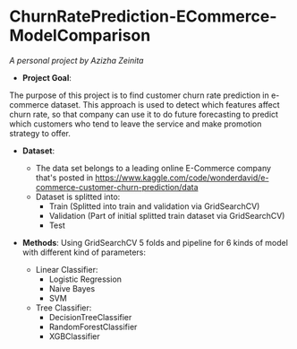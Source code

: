 # ChurnRatePrediction-ECommerce-ModelComparison

*A personal project by Azizha Zeinita*

* **Project Goal**: 

The purpose of this project is to find customer churn rate prediction in e-commerce dataset. This approach is used to detect which features affect churn rate, so that company can use it to do future forecasting to predict which customers who tend to leave the service and make promotion strategy to offer.


* **Dataset**:
  * The data set belongs to a leading online E-Commerce company that's posted in https://www.kaggle.com/code/wonderdavid/e-commerce-customer-churn-prediction/data
  * Dataset is splitted into:
       * Train (Splitted into train and validation via GridSearchCV)
       * Validation (Part of initial splitted train dataset via GridSearchCV)
       * Test


* **Methods**: 
  Using GridSearchCV 5 folds and pipeline for 6 kinds of model with different kind of parameters:
   * Linear Classifier:
       * Logistic Regression
       * Naive Bayes
       * SVM
    * Tree Classifier:
      * DecisionTreeClassifier
      * RandomForestClassifier
      * XGBClassifier
